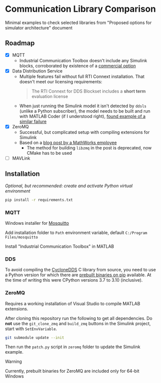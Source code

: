 # Communication Library Comparison

Minimal examples to check selected libraries from "Proposed options for simulator architecture" document

## Roadmap

- [x] MQTT
  - Industrial Communication Toolbox doesn't include any Simulink blocks, corroborated by existence of a [commercial option](https://www.speedgoat.com/products/mqtt-client)
- [x] Data Distribution Service
  - Multiple features fail without full RTI Connext installation. That doesn't meet our licensing requirements:
    > The RTI Connext for DDS Blockset includes a **short term** evaluation license
  - When just running the Simulink model it isn't detected by `ddsls` (unlike a Python subscriber), the model needs to be built and run with MATLAB Coder (if I understood right), [found example of a similar failure](https://ennerf.github.io/2017/06/25/Using-MATLAB-for-hardware-in-the-loop-prototyping-1-Message-Passing-Systems.html#_data_distribution_service_dds)
- [x] ZeroMQ
  - Successful, but complicated setup with compiling extensions for Simulink
  - Based on a [blog post by a MathWorks employee](https://blogs.mathworks.com/simulink/2018/05/01/communicating-with-an-external-application-for-co-simulation/)
    - The method for building `libzmq` in the post is deprecated, now CMake has to be used
- [ ] MAVLink

## Installation

_Optional, but recommended: create and activate Python virtual environment_

```bash
pip install -r requirements.txt
```

### MQTT

Windows installer for [Mosquitto](https://mosquitto.org/download/)

Add installation folder to `Path` environment variable, default `C:/Program Files/mosquitto`

Install "Industrial Communication Toolbox" in MATLAB

### DDS

To avoid compiling the [CycloneDDS](https://github.com/eclipse-cyclonedds) C library from source, you need to use a Python version for which there are [prebuilt binaries on pip](https://pypi.org/project/cyclonedds/#files) available.
At the time of writing this were CPython versions 3.7 to 3.10 (inclusive).

### ZeroMQ

Requires a working installation of Visual Studio to compile MATLAB extensions.

After cloning this repository run the following to get all dependencies.
Do **not** use the `git_clone_zmq` and `build_zmq` buttons in the Simulink project, start with `SetEnvVariable`.

```bash
git submodule update --init
```

Then run the `patch.py` script in `zeromq` folder to update the Simulink example.

> [!WARNING]
> Currently, prebuilt binaries for ZeroMQ are included only for 64-bit Windows
